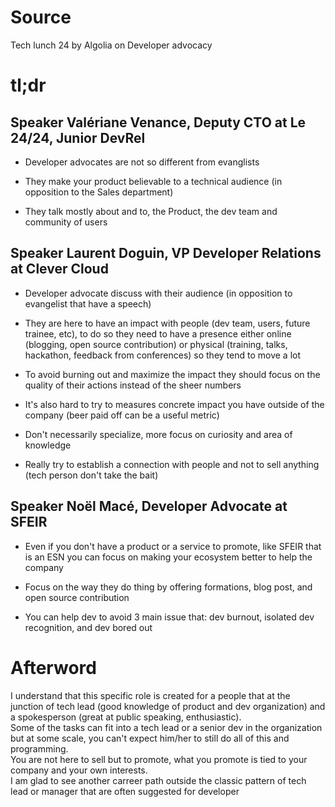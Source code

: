 # Source

Tech lunch 24 by Algolia on Developer advocacy

# tl;dr

## Speaker Valériane Venance, Deputy CTO at Le 24/24, Junior DevRel

+ Developer advocates are not so different from evanglists

+ They make your product believable to a technical audience (in opposition to the Sales department)
 
+ They talk mostly about and to, the Product, the dev team and community of users

## Speaker Laurent Doguin, VP Developer Relations at Clever Cloud

+ Developer advocate discuss with their audience (in opposition to evangelist that have a speech)

+ They are here to have an impact with people (dev team, users, future trainee, etc), to do so they need to have a presence either online (blogging, open source contribution) or physical (training, talks, hackathon, feedback from conferences) so they tend to move a lot

+ To avoid burning out and maximize the impact they should focus on the quality of their actions instead of the sheer numbers

+ It's also hard to try to measures concrete impact you have outside of the company (beer paid off can be a useful metric)

+ Don't necessarily specialize, more focus on curiosity and area of knowledge

+ Really try to establish a connection with people and not to sell anything (tech person don't take the bait)

## Speaker Noël Macé, Developer Advocate at SFEIR 

+ Even if you don't have a product or a service to promote, like SFEIR that is an ESN you can focus on making your ecosystem better to help the company

+ Focus on the way they do thing by offering formations, blog post, and open source contribution

+ You can help dev to avoid 3 main issue that: dev burnout, isolated dev recognition, and dev bored out

# Afterword

I understand that this specific role is created for a people that at the junction of tech lead (good knowledge of product and dev organization) and a spokesperson (great at public speaking, enthusiastic).  
Some of the tasks can fit into a tech lead or a senior dev in the organization but at some scale, you can't expect him/her to still do all of this and programming.  
You are not here to sell but to promote, what you promote is tied to your company and your own interests.  
I am glad to see another carreer path outside the classic pattern of tech lead or manager that are often suggested for developer
